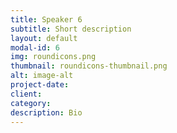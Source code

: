 ```yaml
---
title: Speaker 6
subtitle: Short description
layout: default
modal-id: 6
img: roundicons.png
thumbnail: roundicons-thumbnail.png
alt: image-alt
project-date:
client:
category:
description: Bio
---
```

